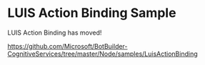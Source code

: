 # LUIS Action Binding Sample

LUIS Action Binding has moved!

https://github.com/Microsoft/BotBuilder-CognitiveServices/tree/master/Node/samples/LuisActionBinding